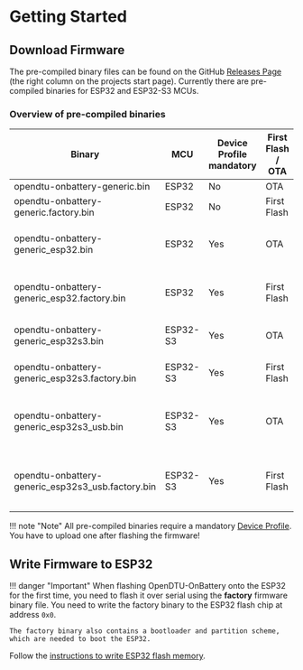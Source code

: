 # Getting Started

## Download Firmware

The pre-compiled binary files can be found on the GitHub [Releases
Page](https://github.com/helgeerbe/OpenDTU-OnBattery/releases) (the right
column on the projects start page). Currently there are pre-compiled binaries
for ESP32 and ESP32-S3 MCUs.

### Overview of pre-compiled binaries

| Binary                                  | MCU                | Device Profile mandatory | First Flash / OTA | Comment     |
| --------------------------------------- | ------------------ | ------------------------ | ----------------- | ----------- |
| opendtu-onbattery-generic.bin                     | ESP32              | No                       | OTA               | Deprecated! |
| opendtu-onbattery-generic.factory.bin             | ESP32              | No                       | First Flash       | Deprecated! |
| opendtu-onbattery-generic_esp32.bin               | ESP32              | Yes                      | OTA               | This will probably be your first update            |
| opendtu-onbattery-generic_esp32.factory.bin       | ESP32              | Yes                      | First Flash       |        This will probably be your first task     |
| opendtu-onbattery-generic_esp32s3.bin             | ESP32-S3           | Yes                      | OTA               | For boards with usb-uart bridge |
| opendtu-onbattery-generic_esp32s3.factory.bin     | ESP32-S3           | Yes                      | First Flash       | For boards with usb-uart bridge |
| opendtu-onbattery-generic_esp32s3_usb.bin         | ESP32-S3           | Yes                      | OTA               | For boards with integrated usb connection |
| opendtu-onbattery-generic_esp32s3_usb.factory.bin | ESP32-S3           | Yes                      | First Flash       | For boards with integrated usb connection |

!!! note "Note"
    All pre-compiled binaries require a mandatory [Device
    Profile](device_profiles.md). You have to upload one after flashing the
    firmware!

## Write Firmware to ESP32

!!! danger "Important"
    When flashing OpenDTU-OnBattery onto the ESP32 for the first time, you need to flash it over serial using the **factory** firmware binary file.
    You need to write the factory binary to the ESP32 flash chip at address `0x0`.

    The factory binary also contains a bootloader and partition scheme, which are needed to boot the ESP32.

Follow the [instructions to write ESP32 flash memory](flash_esp.md).
